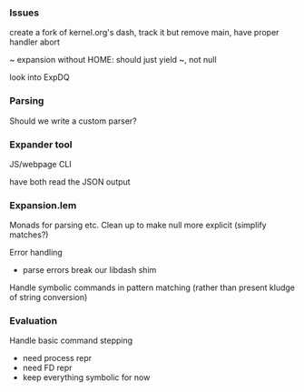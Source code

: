 ### Issues

create a fork of kernel.org's dash, track it
  but remove main, have proper handler abort

~ expansion without HOME:
  should just yield ~, not null

look into ExpDQ

### Parsing

Should we write a custom parser?

### Expander tool

JS/webpage
CLI

have both read the JSON output

### Expansion.lem

Monads for parsing etc.
Clean up to make null more explicit (simplify matches?)

Error handling
  - parse errors break our libdash shim

Handle symbolic commands in pattern matching (rather than present kludge of string conversion)

### Evaluation

Handle basic command stepping
  - need process repr
  - need FD repr
  - keep everything symbolic for now
